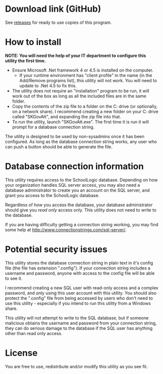 Download link (GitHub)
=========================
See [releases](https://github.com/LivingSkySchoolDivision/SchoolLogicSaskGovAttendanceReport/releases/latest) for ready to use copies of this program.


How to install
==============
**NOTE: You will need the help of your IT department to configure this utility the first time.**

* Ensure Microsoft .Net framework 4 or 4.5 is installed on the computer.
    * If your runtime environment has "client profile" in the name (in the Add/Remove programs list), this utility will not work. You will need to update to .Net 4.5 to fix this.
* The utility does not require an "installation" program to be run, it will work out of the box as long as all the included files are in the same folder.
* Copy the contents of the zip file to a folder on the C: drive (or optionally, on a network share). I recommend creating a new folder on your C: drive called "SKGovAtt", and expanding the zip file into that.
* To run the utility, launch "SKGovAtt.exe". The first time it is run it will prompt for a database connection string.

The utility is designed to be used by non-sysadmins once it has been configured. As long as the database connection string works, any user who can push a button should be able to generate the file.


Database connection information
===============================
This utility requires access to the SchoolLogic database. Depending on how your organization handles SQL server access, you may also need a database administrator to create you an account on the SQL server, and grant you access to the SchoolLogic database.

Regardless of how you access the database, your database administrator should give you *read only* access only. This utility does not need to write to the database.

If you are having difficulty getting a connection string working, you may find some help at http://www.connectionstrings.com/sql-server/.


Potential security issues
=========================
This utility stores the database connection string in plain text in it's config file (the file has extension ".config"). If your connection string includes a username and password, anyone with access to the config file will be able to see it.

I recommend creating a new SQL user with read-only access and a complex password, and only using this user account with this utility. You should also protect the ".config" file from being accessed by users who don't need to use this utility - especially if you intend to run this utility from a Windows share.

This utility will not attempt to write to the SQL database, but if someone malicious obtains the username and password from your connection string, they can do serious damage to the database if the SQL user has anything other than read only access.


License
=======
You are free to use, redistribute and/or modify this utility as you see fit.

